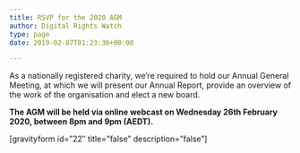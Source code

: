 ```yaml
---
title: RSVP for the 2020 AGM
author: Digital Rights Watch
type: page
date: 2019-02-07T01:23:36+00:00

---
```

As a nationally registered charity, we&#8217;re required to hold our Annual General Meeting, at which we will present our Annual Report, provide an overview of the work of the organisation and elect a new board.

**The AGM will be held via online webcast on Wednesday 26th February 2020, between 8pm and 9pm (AEDT).**  


[gravityform id=&#8221;22&#8243; title=&#8221;false&#8221; description=&#8221;false&#8221;]
